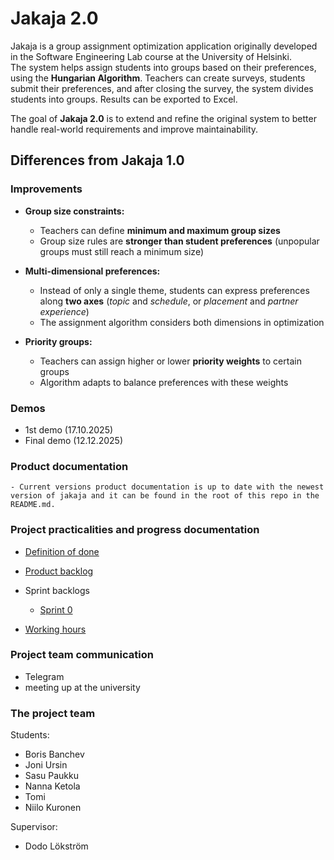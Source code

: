 # Jakaja 2.0

Jakaja is a group assignment optimization application originally developed in the Software Engineering Lab course at the University of Helsinki.  
The system helps assign students into groups based on their preferences, using the **Hungarian Algorithm**. Teachers can create surveys, students submit their preferences, and after closing the survey, the system divides students into groups. Results can be exported to Excel.

The goal of **Jakaja 2.0** is to extend and refine the original system to better handle real-world requirements and improve maintainability.

## Differences from Jakaja 1.0

### Improvements

- **Group size constraints:**

  - Teachers can define **minimum and maximum group sizes**
  - Group size rules are **stronger than student preferences** (unpopular groups must still reach a minimum size)

- **Multi-dimensional preferences:**

  - Instead of only a single theme, students can express preferences along **two axes** (_topic_ and _schedule_, or _placement_ and _partner experience_)
  - The assignment algorithm considers both dimensions in optimization

- **Priority groups:**
  - Teachers can assign higher or lower **priority weights** to certain groups
  - Algorithm adapts to balance preferences with these weights

### Demos

- 1st demo (17.10.2025)
- Final demo (12.12.2025)

### Product documentation

    - Current versions product documentation is up to date with the newest version of jakaja and it can be found in the root of this repo in the README.md.

### Project practicalities and progress documentation

- [Definition of done](https://github.com/piryopt/pienryhmien-optimointi/tree/main/docs-2.0/definition_of_done.md)
- [Product backlog](https://docs.google.com/spreadsheets/d/1t5yTwkchwrcYQXv5IyxEG7nFUolOFOQFECdHL8PKsaw/edit?gid=1#gid=1)
- Sprint backlogs

  - [Sprint 0](https://docs.google.com/spreadsheets/d/1t5yTwkchwrcYQXv5IyxEG7nFUolOFOQFECdHL8PKsaw/edit?gid=1494077212#gid=1494077212)

- [Working hours](https://docs.google.com/spreadsheets/d/1t5yTwkchwrcYQXv5IyxEG7nFUolOFOQFECdHL8PKsaw/edit?gid=1447160151#gid=1447160151)

### Project team communication

- Telegram
- meeting up at the university

### The project team

Students:

- Boris Banchev
- Joni Ursin
- Sasu Paukku
- Nanna Ketola
- Tomi
- Niilo Kuronen

Supervisor:

- Dodo Lökström
